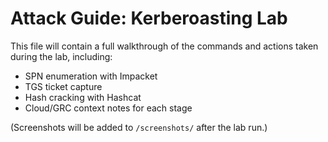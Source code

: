 # Attack Guide: Kerberoasting Lab

This file will contain a full walkthrough of the commands and actions taken during the lab, including:

- SPN enumeration with Impacket
- TGS ticket capture
- Hash cracking with Hashcat
- Cloud/GRC context notes for each stage

(Screenshots will be added to `/screenshots/` after the lab run.)

